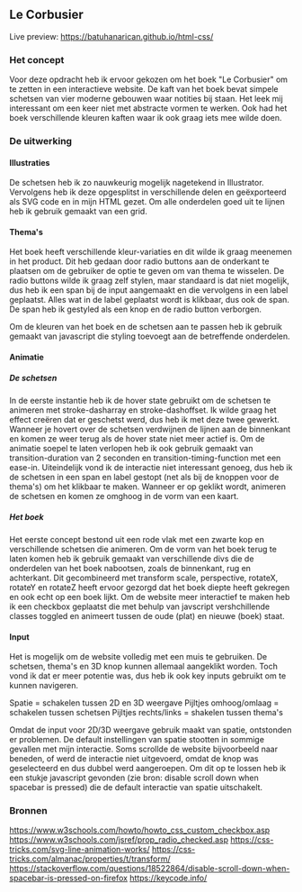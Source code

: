 ## Le Corbusier

Live preview:
https://batuhanarican.github.io/html-css/

### Het concept

Voor deze opdracht heb ik ervoor gekozen om het boek "Le Corbusier" om te zetten in een interactieve website. De kaft van het boek bevat simpele schetsen van vier moderne gebouwen waar notities bij staan. Het leek mij interessant om een keer niet met abstracte vormen te werken. Ook had het boek verschillende kleuren kaften waar ik ook graag iets mee wilde doen.

### De uitwerking

#### Illustraties
De schetsen heb ik zo nauwkeurig mogelijk nagetekend in Illustrator. Vervolgens heb ik deze opgesplitst in verschillende delen en geëxporteerd als SVG code en in mijn HTML gezet. Om alle onderdelen goed uit te lijnen heb ik gebruik gemaakt van een grid.

#### Thema's
Het boek heeft verschillende kleur-variaties en dit wilde ik graag meenemen in het product. Dit heb gedaan door radio buttons aan de onderkant te plaatsen om de gebruiker de optie te geven om van thema te wisselen. De radio buttons wilde ik graag zelf stylen, maar standaard is dat niet mogelijk, dus heb ik een span bij de input aangemaakt en die vervolgens in een label geplaatst. Alles wat in de label geplaatst wordt is klikbaar, dus ook de span. De span heb ik gestyled als een knop en de radio button verborgen.

Om de kleuren van het boek en de schetsen aan te passen heb ik gebruik gemaakt van javascript die styling toevoegt aan de betreffende onderdelen.

#### Animatie
##### De schetsen
In de eerste instantie heb ik de hover state gebruikt om de schetsen te animeren met stroke-dasharray en stroke-dashoffset. Ik wilde graag het effect creëren dat er geschetst werd, dus heb ik met deze twee gewerkt. Wanneer je hovert over de schetsen verdwijnen de lijnen aan de binnenkant en komen ze weer terug als de hover state niet meer actief is. Om de animatie soepel te laten verlopen heb ik ook gebruik gemaakt van transition-duration van 2 seconden en transition-timing-function met een ease-in. Uiteindelijk vond ik de interactie niet interessant genoeg, dus heb ik de schetsen in een span en label gestopt (net als bij de knoppen voor de thema's) om het klikbaar te maken. Wanneer er op geklikt wordt, animeren de schetsen en komen ze omghoog in de vorm van een kaart.

##### Het boek
Het eerste concept bestond uit een rode vlak met een zwarte kop en verschillende schetsen die animeren. Om de vorm van het boek terug te laten komen heb ik gebruik gemaakt van verschillende divs die de onderdelen van het boek nabootsen, zoals de binnenkant, rug en achterkant. Dit gecombineerd met transform scale, perspective, rotateX, rotateY en rotateZ heeft ervoor gezorgd dat het boek diepte heeft gekregen en ook echt op een boek lijkt. Om de website meer interactief te maken heb ik een checkbox geplaatst die met behulp van javscript vershchillende classes toggled en animeert tussen de oude (plat) en nieuwe (boek) staat.

#### Input
Het is mogelijk om de website volledig met een muis te gebruiken. De schetsen, thema's en 3D knop kunnen allemaal aangeklikt worden. Toch vond ik dat er meer potentie was, dus heb ik ook key inputs gebruikt om te kunnen navigeren.

Spatie = schakelen tussen 2D en 3D weergave
Pijltjes omhoog/omlaag = schakelen tussen schetsen
Pijltjes rechts/links = shakelen tussen thema's

Omdat de input voor 2D/3D weergave gebruik maakt van spatie, ontstonden er problemen. De default instellingen van spatie stootten in sommige gevallen met mijn interactie. Soms scrollde de website bijvoorbeeld naar beneden, of werd de interactie niet uitgevoerd, omdat de knop was geselecteerd en dus dubbel werd aangeroepen. Om dit op te lossen heb ik een stukje javascript gevonden (zie bron: disable scroll down when spacebar is pressed) die de default interactie van spatie uitschakelt.

### Bronnen

https://www.w3schools.com/howto/howto_css_custom_checkbox.asp
https://www.w3schools.com/jsref/prop_radio_checked.asp
https://css-tricks.com/svg-line-animation-works/
https://css-tricks.com/almanac/properties/t/transform/
https://stackoverflow.com/questions/18522864/disable-scroll-down-when-spacebar-is-pressed-on-firefox
https://keycode.info/
